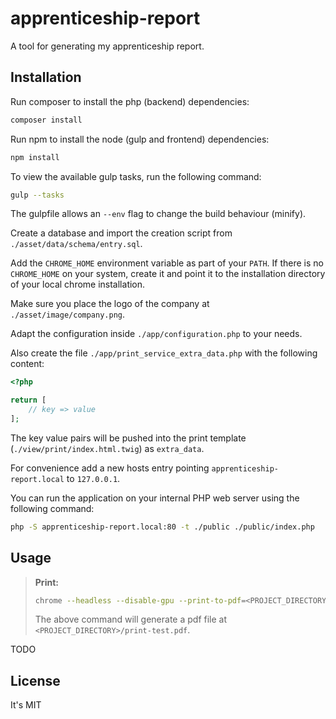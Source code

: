 # apprenticeship-report

A tool for generating my apprenticeship report.

## Installation

Run composer to install the php (backend) dependencies:

```bash
composer install
```

Run npm to install the node (gulp and frontend) dependencies:

```bash
npm install
```

To view the available gulp tasks, run the following command:

```bash
gulp --tasks
```

The gulpfile allows an `--env` flag to change the build behaviour (minify).

Create a database and import the creation script from `./asset/data/schema/entry.sql`.

Add the `CHROME_HOME` environment variable as part of your `PATH`. If there is no `CHROME_HOME` on your system, create
it and point it to the installation directory of your local chrome installation.

Make sure you place the logo of the company at `./asset/image/company.png`.

Adapt the configuration inside `./app/configuration.php` to your needs.

Also create the file `./app/print_service_extra_data.php` with the following content:

```php
<?php

return [
    // key => value
];

```

The key value pairs will be pushed into the print template (`./view/print/index.html.twig`) as `extra_data`.

For convenience add a new hosts entry pointing `apprenticeship-report.local` to `127.0.0.1`.

You can run the application on your internal PHP web server using the following command:

```bash
php -S apprenticeship-report.local:80 -t ./public ./public/index.php
```

## Usage

> **Print:**
> ```bash
> chrome --headless --disable-gpu --print-to-pdf=<PROJECT_DIRECTORY>/print-test.pdf http://apprenticeship-report.local/print
> ```
> The above command will generate a pdf file at `<PROJECT_DIRECTORY>/print-test.pdf`.

TODO

## License

It's MIT
